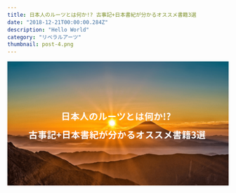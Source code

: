 ```yaml
---
title: 日本人のルーツとは何か!? 古事記+日本書紀が分かるオススメ書籍3選
date: "2018-12-21T00:00:00.284Z"
description: "Hello World"
category: "リベラルアーツ"
thumbnail: post-4.png
---
```


![](./post-4.png)